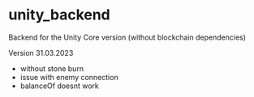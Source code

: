 # unity_backend
Backend for the Unity Core version (without blockchain dependencies)

Version 31.03.2023
- without stone burn
- issue with enemy connection
- balanceOf doesnt work
